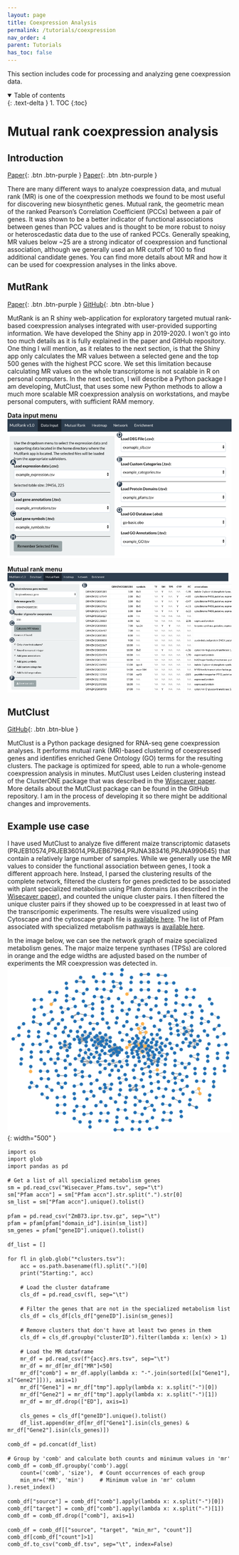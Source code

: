 ```yaml
---
layout: page
title: Coexpression Analysis
permalink: /tutorials/coexpression
nav_order: 4
parent: Tutorials
has_toc: false
---
```


This section includes code for processing and analyzing gene coexpression data. 

<details open markdown="block">
  <summary>
    Table of contents
  </summary>
  {: .text-delta }
1. TOC
{:toc}
</details>

# Mutual rank coexpression analysis

## Introduction

[Paper](https://academic.oup.com/plcell/article-abstract/29/5/944/6099316/){: .btn .btn-purple }
[Paper](https://academic.oup.com/pcp/article/59/1/e3/4690683/){: .btn .btn-purple }

There are many different ways to analyze coexpression data, and mutual rank (MR) is one of the coexpression methods we found to be most useful for discovering new biosynthetic genes. Mutual rank, the geometric mean of the ranked Pearson’s Correlation Coefficient (PCCs) between a pair of genes. It was shown to be a better indicator of functional associations between genes than PCC values and is thought to be more robust to noisy or heteroscedastic data due to the use of ranked PCCs. Generally speaking, MR values below ~25 are a strong indicator of coexpression and functional association, although we generally used an MR cutoff of 100 to find additional candidate genes. You can find more details about MR and how it can be used for coexpression analyses in the links above.

## MutRank

[Paper](https://peerj.com/articles/10264/){: .btn .btn-purple }
[GitHub](https://github.com/eporetsky/mutrank){: .btn .btn-blue }

MutRank is an R shiny web-application for exploratory targeted mutual rank-based coexpression analyses integrated with user-provided supporting information. We have developed the Shiny app in 2019-2020. I won't go into too much details as it is fully explained in the paper and GitHub repository. One thing I will mention, as it relates to the next section, is that the Shiny app only calculates the MR values between a selected gene and the top 500 genes with the highest PCC score. We set this limitation because calculating MR values on the whole transcriptome is not scalable in R on personal computers. In the next section, I will describe a Python package I am developing, MutClust, that uses some new Python methods to allow a much more scalable MR coexpression analysis on workstations, and maybe personal computers, with sufficient RAM memory.

**Data input menu**
![](../../assets/images/mutrank_screenshot_datainput.png)

**Mutual rank menu**
![](../../assets/images/mutrank_screenshot_mutualrank.png)

## MutClust

[GitHub](https://github.com/eporetsky/mutclust){: .btn .btn-blue }

MutClust is a Python package designed for RNA-seq gene coexpression analyses. It performs mutual rank (MR)-based clustering of coexpressed genes and identifies enriched Gene Ontology (GO) terms for the resulting clusters. The package is optimized for speed, able to run a whole-genome coexpression analysis in minutes. MutClust uses Leiden clustering instead of the ClusterONE package that was described in the [Wisecaver paper](https://academic.oup.com/plcell/article-abstract/29/5/944/6099316). More details about the MutClust package can be found in the GitHub repository. I am in the process of developing it so there might be additional changes and improvements.

## Example use case

I have used MutClust to analyze five different maize transcriptomic datasets (PRJEB10574,PRJEB36014,PRJEB67964,PRJNA383416,PRJNA990645) that contain a relatively large number of samples. While we generally use the MR values to consider the functional association between genes, I took a different approach here. Instead, I parsed the clustering results of the complete network, filtered the clusters for genes predicted to be associated with plant specialized metabolism using Pfam domains (as described in the [Wisecaver paper](https://academic.oup.com/plcell/article-abstract/29/5/944/6099316)), and counted the unique cluster pairs. I then filtered the unique cluster pairs if they showed up to be coexpressed in at least two of the transcripomic experiments. The results were visualized using Cytoscape and the cytoscape graph file is [available here](https://github.com/eporetsky/eporetsky.github.io/blob/master/assets/tutorials/coexpression/maize_specialized_metabolism.cys). The list of Pfam associated with specialized metabolism pathways is [available here](https://github.com/eporetsky/eporetsky.github.io/blob/master/assets/tutorials/coexpression/Wisecaver_Pfams.tsv).

In the image below, we can see the network graph of maize specialized metabolism genes. The major maize terpene synthases (TPSs) are colored in orange and the edge widths are adjusted based on the number of experiments the MR coexpression was detected in.
![](https://github.com/eporetsky/eporetsky.github.io/blob/master/assets/tutorials/coexpression/img_maize_metabolomics_network.png?raw=true){: width="500" }


```
import os
import glob
import pandas as pd

# Get a list of all specialized metabolism genes
sm = pd.read_csv("Wisecaver_Pfams.tsv", sep="\t")
sm["Pfam accn"] = sm["Pfam accn"].str.split(".").str[0]
sm_list = sm["Pfam accn"].unique().tolist()

pfam = pd.read_csv("ZmB73.ipr.tsv.gz", sep="\t")
pfam = pfam[pfam["domain_id"].isin(sm_list)]
sm_genes = pfam["geneID"].unique().tolist()

df_list = []

for fl in glob.glob("*clusters.tsv"):
    acc = os.path.basename(fl).split(".")[0]
    print("Starting:", acc)

    # Load the cluster dataframe
    cls_df = pd.read_csv(fl, sep="\t")

    # Filter the genes that are not in the specialized metabolism list
    cls_df = cls_df[cls_df["geneID"].isin(sm_genes)]

    # Remove clusters that don't have at least two genes in them
    cls_df = cls_df.groupby("clusterID").filter(lambda x: len(x) > 1)

    # Load the MR dataframe
    mr_df = pd.read_csv(f"{acc}.mrs.tsv", sep="\t")
    mr_df = mr_df[mr_df["MR"]<50]
    mr_df["comb"] = mr_df.apply(lambda x: "-".join(sorted([x["Gene1"], x["Gene2"]])), axis=1)
    mr_df["Gene1"] = mr_df["tmp"].apply(lambda x: x.split("-")[0])
    mr_df["Gene2"] = mr_df["tmp"].apply(lambda x: x.split("-")[1])
    mr_df = mr_df.drop(["ED"], axis=1)

    cls_genes = cls_df["geneID"].unique().tolist()
    df_list.append(mr_df[mr_df["Gene1"].isin(cls_genes) & mr_df["Gene2"].isin(cls_genes)])

comb_df = pd.concat(df_list)

# Group by 'comb' and calculate both counts and minimum values in 'mr'
comb_df = comb_df.groupby('comb').agg(
    count=('comb', 'size'),  # Count occurrences of each group
    min_mr=('MR', 'min')     # Minimum value in 'mr' column
).reset_index()

comb_df["source"] = comb_df["comb"].apply(lambda x: x.split("-")[0])
comb_df["target"] = comb_df["comb"].apply(lambda x: x.split("-")[1])
comb_df = comb_df.drop(["comb"], axis=1)

comb_df = comb_df[["source", "target", "min_mr", "count"]]
comb_df[comb_df["count"]>1]
comb_df.to_csv("comb_df.tsv", sep="\t", index=False)
```